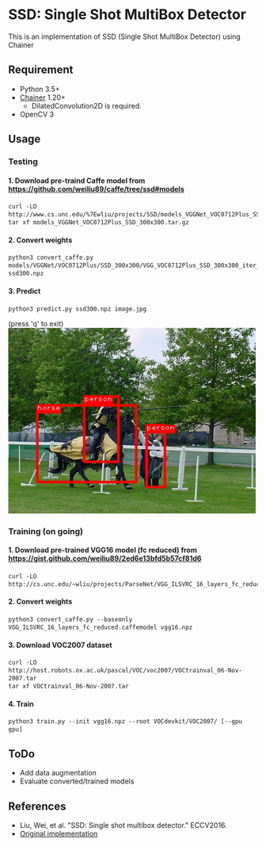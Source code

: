 # SSD: Single Shot MultiBox Detector

This is an implementation of SSD (Single Shot MultiBox Detector) using Chainer

## Requirement

- Python 3.5+
- [Chainer](https://github.com/pfnet/chainer) 1.20+
    - DilatedConvolution2D is required.
- OpenCV 3

## Usage
### Testing
#### 1\. Download pre-traind Caffe model from https://github.com/weiliu89/caffe/tree/ssd#models
```
curl -LO http://www.cs.unc.edu/%7Ewliu/projects/SSD/models_VGGNet_VOC0712Plus_SSD_300x300.tar.gz
tar xf models_VGGNet_VOC0712Plus_SSD_300x300.tar.gz
```
#### 2\. Convert weights
```
python3 convert_caffe.py models/VGGNet/VOC0712Plus/SSD_300x300/VGG_VOC0712Plus_SSD_300x300_iter_240000.caffemodel ssd300.npz
```
#### 3\. Predict
```
python3 predict.py ssd300.npz image.jpg
```
(press 'q' to exit)  
![result](result.jpg "result")

### Training (on going)
#### 1\. Download pre-trained VGG16 model (fc reduced) from https://gist.github.com/weiliu89/2ed6e13bfd5b57cf81d6
```
curl -LO http://cs.unc.edu/~wliu/projects/ParseNet/VGG_ILSVRC_16_layers_fc_reduced.caffemodel
```
#### 2\. Convert weights
```
python3 convert_caffe.py --baseonly VGG_ILSVRC_16_layers_fc_reduced.caffemodel vgg16.npz
```
#### 3\. Download VOC2007 dataset
```
curl -LO http://host.robots.ox.ac.uk/pascal/VOC/voc2007/VOCtrainval_06-Nov-2007.tar
tar xf VOCtrainval_06-Nov-2007.tar
```
#### 4\. Train
```
python3 train.py --init vgg16.npz --root VOCdevkit/VOC2007/ [--gpu gpu]
```

## ToDo
- Add data augmentation
- Evaluate converted/trained models

## References
+ Liu, Wei, et al. "SSD: Single shot multibox detector." ECCV2016.
+ [Original implementation](https://github.com/weiliu89/caffe/tree/ssd)
